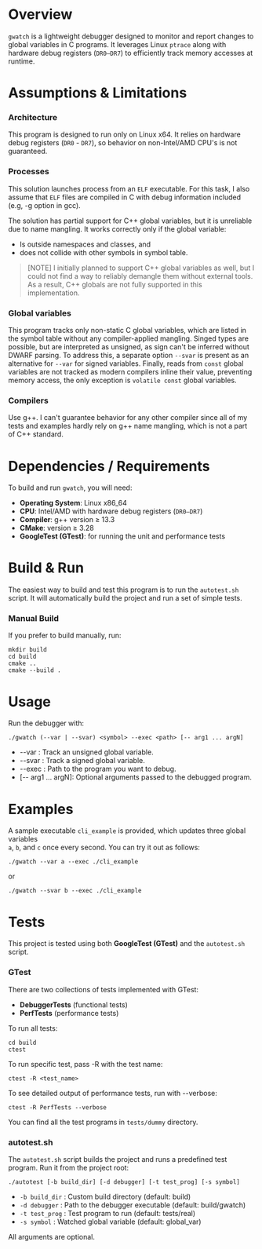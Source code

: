 # Overview
`gwatch` is a lightweight debugger designed to monitor
and report changes to global variables in C programs.
It leverages Linux `ptrace` along with hardware debug registers (`DR0–DR7`)
to efficiently track memory accesses at runtime.

# Assumptions & Limitations 

### Architecture
This program is designed to run only on Linux x64.
It relies on hardware debug registers (`DR0` - `DR7`), so behavior
on non-Intel/AMD CPU's is not guaranteed.

### Processes
This solution launches process from an `ELF` executable.
For this task, I also assume that `ELF` files are compiled in C with
debug information included (e.g, -g option in gcc).

The solution has partial support for C++ global variables, but it is unreliable
due to name mangling. It works correctly only if the global variable:
- Is outside namespaces and classes, and
- does not collide with other symbols in symbol table.

> [NOTE]
> I initially planned to support C++ global variables as well,
> but I could not find a way to reliably demangle them without external
> tools. As a result, C++ globals are not fully supported in this implementation.

### Global variables
This program tracks only non-static C global variables, which are
listed in the symbol table without any compiler-applied mangling.
Singed types are possible, but are interpreted as unsigned, as
sign can't be inferred without DWARF parsing. To address this,
a separate option `--svar` is present as an alternative for `--var` for signed variables.
Finally, reads from `const` global variables are not tracked as modern compilers
inline their value, preventing memory access, the only exception is `volatile const`
global variables.


### Compilers
Use g++. I can't guarantee behavior for any other compiler since all
of my tests and examples hardly rely on g++ name mangling, which is not a
part of C++ standard.

# Dependencies / Requirements

To build and run `gwatch`, you will need:

- **Operating System**: Linux x86_64
- **CPU**: Intel/AMD with hardware debug registers (`DR0–DR7`)
- **Compiler**: g++ version ≥ 13.3
- **CMake**: version ≥ 3.28
- **GoogleTest (GTest)**: for running the unit and performance tests

# Build & Run
The easiest way to build and test this program is to run the `autotest.sh` script.
It will automatically build the project and run a set of simple tests.

### Manual Build

If you prefer to build manually, run:

```shell
mkdir build
cd build
cmake ..
cmake --build .
```

# Usage

Run the debugger with:
```shell
./gwatch (--var | --svar) <symbol> --exec <path> [-- arg1 ... argN]
```

- --var <symbol>: Track an unsigned global variable.
- --svar <symbol>: Track a signed global variable.
- --exec <path>: Path to the program you want to debug.
- [-- arg1 ... argN]: Optional arguments passed to the debugged program.

# Examples

A sample executable `cli_example` is provided, which updates three global variables  
`a`, `b`, and `c` once every second. You can try it out as follows:

```shell
./gwatch --var a --exec ./cli_example
```

or

```shell
./gwatch --svar b --exec ./cli_example
```

# Tests
This project is tested using both **GoogleTest (GTest)** and the `autotest.sh` script.

### GTest

There are two collections of tests implemented with GTest:
- **DebuggerTests** (functional tests)
- **PerfTests** (performance tests)

To run all tests:
```shell
cd build
ctest
```

To run specific test, pass -R with the test name:
```shell
ctest -R <test_name>
```
To see detailed output of performance tests, run with --verbose:
```shell
ctest -R PerfTests --verbose 
```

You can find all the test programs in `tests/dummy` directory.

### autotest.sh

The `autotest.sh` script builds the project and runs a predefined test program.
Run it from the project root:
```shell
./autotest [-b build_dir] [-d debugger] [-t test_prog] [-s symbol]
```
- `-b build_dir` : Custom build directory (default: build)
- `-d debugger` : Path to the debugger executable (default: build/gwatch)
- `-t test_prog` : Test program to run (default: tests/real)
- `-s symbol` : Watched global variable (default: global_var) 

All arguments are optional.
